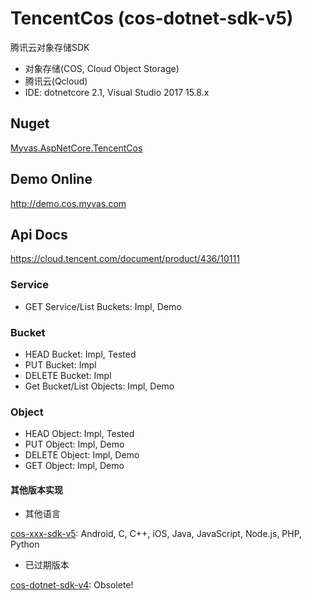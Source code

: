 # TencentCos (cos-dotnet-sdk-v5)
腾讯云对象存储SDK
* 对象存储(COS, Cloud Object Storage)
* 腾讯云(Qcloud)
* IDE: dotnetcore 2.1, Visual Studio 2017 15.8.x

## Nuget
[Myvas.AspNetCore.TencentCos](https://www.nuget.org/packages/Myvas.AspNetCore.TencentCos)

## Demo Online
http://demo.cos.myvas.com

## Api Docs
https://cloud.tencent.com/document/product/436/10111

### Service
* GET Service/List Buckets: Impl, Demo

### Bucket
* HEAD Bucket: Impl, Tested
* PUT Bucket: Impl
* DELETE Bucket: Impl
* Get Bucket/List Objects: Impl, Demo

### Object
* HEAD Object: Impl, Tested
* PUT Object: Impl, Demo
* DELETE Object: Impl, Demo
* GET Object: Impl, Demo


#### 其他版本实现
* 其他语言

[cos-xxx-sdk-v5](https://github.com/tencentyun?utf8=%E2%9C%93&q=cos+v5&type=&language=): Android, C, C++, iOS, Java, JavaScript, Node.js, PHP, Python

* 已过期版本

[cos-dotnet-sdk-v4](https://github.com/tencentyun/cos-donet-sdk-v4): Obsolete!



